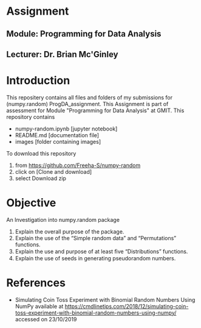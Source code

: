 # Assignment

## Module: Programming for Data Analysis

## Lecturer: Dr. Brian Mc'Ginley

# Introduction
This repositery contains all files and folders of my submissions for (numpy.random) ProgDA_assignment. This Assignment is part of assessment for Module "Programming for Data Analysis" at GMIT. This repository contains
   - numpy-random.ipynb [jupyter notebook]
   - README.md [documentation file]
   - images [folder containing images]

To download this repository 
1. from https://github.com/Freeha-S/numpy-random
2. click on [Clone and download]
3. select Download zip

# Objective

An Investigation into numpy.random package
1. Explain the overall purpose of the package. 
2. Explain the use of the “Simple random data” and “Permutations” functions. 
3. Explain the use and purpose of at least ﬁve “Distributions” functions. 
4. Explain the use of seeds in generating pseudorandom numbers.

# References

- Simulating Coin Toss Experiment with Binomial Random Numbers Using NumPy
available at https://cmdlinetips.com/2018/12/simulating-coin-toss-experiment-with-binomial-random-numbers-using-numpy/ accessed on 23/10/2019
